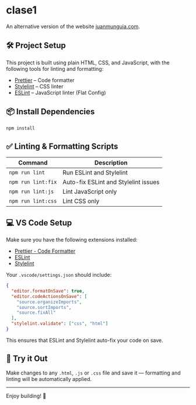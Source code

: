 # clase1

An alternative version of the website [juanmunguia.com](https://www.juanmunguia.com/).

## 🛠 Project Setup

This project is built using plain HTML, CSS, and JavaScript, with the following tools for linting and formatting:

- [Prettier](https://prettier.io/) – Code formatter
- [Stylelint](https://stylelint.io/) – CSS linter
- [ESLint](https://eslint.org/) – JavaScript linter (Flat Config)

## 📦 Install Dependencies

```bash
npm install
```

## ✅ Linting & Formatting Scripts

| Command            | Description                          |
| ------------------ | ------------------------------------ |
| `npm run lint`     | Run ESLint and Stylelint             |
| `npm run lint:fix` | Auto-fix ESLint and Stylelint issues |
| `npm run lint:js`  | Lint JavaScript only                 |
| `npm run lint:css` | Lint CSS only                        |

## 💻 VS Code Setup

Make sure you have the following extensions installed:

- [Prettier - Code Formatter](https://marketplace.visualstudio.com/items?itemName=esbenp.prettier-vscode)
- [ESLint](https://marketplace.visualstudio.com/items?itemName=dbaeumer.vscode-eslint)
- [Stylelint](https://marketplace.visualstudio.com/items?itemName=stylelint.vscode-stylelint)

Your `.vscode/settings.json` should include:

```json
{
  "editor.formatOnSave": true,
  "editor.codeActionsOnSave": [
    "source.organizeImports",
    "source.sortImports",
    "source.fixAll"
  ],
  "stylelint.validate": ["css", "html"]
}
```

This ensures that ESLint and Stylelint auto-fix your code on save.

## 🧪 Try it Out

Make changes to any `.html`, `.js` or `.css` file and save it — formatting and linting will be automatically applied.

---

Enjoy building! 🎉
